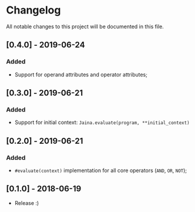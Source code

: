 # Changelog
All notable changes to this project will be documented in this file.

## [0.4.0] - 2019-06-24
### Added
- Support for operand attributes and operator attributes;

## [0.3.0] - 2019-06-21
### Added
- Support for initial context: `Jaina.evaluate(program, **initial_context)`

## [0.2.0] - 2019-06-21
### Added
- `#evaluate(context)` implementation for all core operators (`AND`, `OR`, `NOT`);

## [0.1.0] - 2018-06-19
- Release :)

